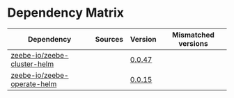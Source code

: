 # Dependency Matrix

Dependency | Sources | Version | Mismatched versions
---------- | ------- | ------- | -------------------
[zeebe-io/zeebe-cluster-helm](https://github.com/zeebe-io/zeebe-cluster-helm) |  | [0.0.47](https://github.com/zeebe-io/zeebe-cluster-helm/releases/tag/v0.0.47) | 
[zeebe-io/zeebe-operate-helm](https://github.com/zeebe-io/zeebe-operate-helm) |  | [0.0.15](https://github.com/zeebe-io/zeebe-operate-helm/releases/tag/v0.0.15) | 
